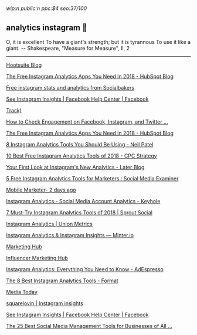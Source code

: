 ###### wip:n public:n ppc:$4 seo:37/100

## analytics instagram :dancer:

O, it is excellent
To have a giant's strength; but it is tyrannous
To use it like a giant.
		-- Shakespeare, "Measure for Measure", II, 2


----------


[Hootsuite Blog ](http://blog.hootsuite.com/instagram-analytics-tools-business/amp/)

[The Free Instagram Analytics Apps You Need in 2018 - HubSpot Blog ](http://blog.hubspot.com/marketing/instagram-analytics-tools)

[Free instagram stats and analytics from Socialbakers ](http://www.socialbakers.com/free-tools/tracker/)

[      See Instagram Insights | Facebook Help Center | Facebook ](https://www.facebook.com/help/1533933820244654)

[      Track) ](https://blog.hootsuite.com/instagram-analytics-tools-business/)

[      How to Check Engagement on Facebook, Instagram, and Twitter ... ](https://thrivehive.com/how-to-check-engagement-on-facebook-instagram-and-twitter/)

[      The Free Instagram Analytics Apps You Need in 2018 - HubSpot Blog ](https://blog.hubspot.com/marketing/instagram-analytics-tools)

[8 Instagram Analytics Tools You Should Be Using - Neil Patel ](http://neilpatel.com/blog/top-instagram-analytics-tools/amp/)

[10 Best Free Instagram Analytics Tools of 2018 - CPC Strategy ](http://www.cpcstrategy.com/blog/2018/07/free-instagram-analytics-tools/amp/)

[Your First Look at Instagram's New Analytics - Later Blog ](http://later.com/blog/first-look-instagram-new-analytics/amp/)

[5 Free Instagram Analytics Tools for Marketers : Social Media Examiner ](http://www.socialmediaexaminer.com/5-free-instagram-analytics-tools-for-marketers/)

[Mobile Marketer- 2 days ago ](http://www.mobilemarketer.com/news/instagram-cashes-in-on-promote-ads-for-stories-fresh-analytics/541368/)

[Instagram Analytics - Social Media Account Analytics - Keyhole ](http://keyhole.co/instagram-analytics)

[7 Must-Try Instagram Analytics Tools of 2018 | Sprout Social ](http://sproutsocial.com/insights/instagram-analytics-tools/amp/)

[Instagram Analytics | Union Metrics ](http://unionmetrics.com/product/instagram-analytics/)

[Instagram Analytics & Instagram Insights — Minter.io ](http://minter.io/)

[Marketing Hub ](http://influencermarketinghub.com/instagram-analytics-software/)

[Influencer Marketing Hub ](http://influencermarketinghub.com/15-instagram-analytics-tools-for-influencers-many-are-free/)

[Instagram Analytics: Everything You Need to Know - AdEspresso ](http://adespresso.com/blog/instagram-analytics-guide/amp/)

[The 8 Best Instagram Analytics Tools - Format ](http://www.format.com/magazine/resources/art/best-instagram-analytics)

[Media Today ](http://www.socialmediatoday.com/news/instagram-cashes-in-on-promote-for-stories-fresh-analytics/541428/)

[squarelovin | Instagram insights ](http://squarelovin.com/instagram-insights/)

[See Instagram Insights | Facebook Help Center | Facebook ](http://m.facebook.com/help/1533933820244654)

[The 25 Best Social Media Management Tools for Businesses of All ... ](http://blog.bufferapp.com/social-media-management-tools/amp)

